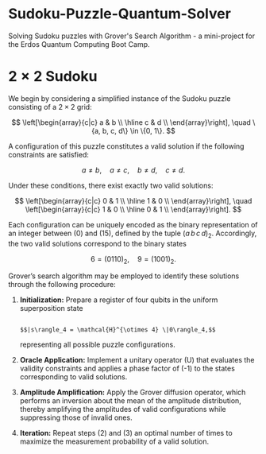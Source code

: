 # Sudoku-Puzzle-Quantum-Solver

Solving Sudoku puzzles with Grover's Search Algorithm - a mini-project for the Erdos Quantum Computing Boot Camp.

# $2 \times 2$ Sudoku

We begin by considering a simplified instance of the Sudoku puzzle consisting of a $2 \times 2$ grid:

$$
\left[\begin{array}{c|c}
a & b \\
\hline
c & d \\
\end{array}\right], 
\quad \{a, b, c, d\} \in \{0, 1\}.
$$

A configuration of this puzzle constitutes a valid solution if the following constraints are satisfied:

$$
a \neq b, \quad a \neq c, \quad b \neq d, \quad c \neq d.
$$

Under these conditions, there exist exactly two valid solutions:

$$
\left[\begin{array}{c|c}
0 & 1 \\
\hline
1 & 0 \\
\end{array}\right],
\quad
\left[\begin{array}{c|c}
1 & 0 \\
\hline
0 & 1 \\
\end{array}\right].
$$

Each configuration can be uniquely encoded as the binary representation of an integer between \(0\) and \(15\), defined by the tuple $(a\,b\,c\,d)_2$. Accordingly, the two valid solutions correspond to the binary states

$$
6 = (0110)_2, \quad 9 = (1001)_2.
$$

Grover’s search algorithm may be employed to identify these solutions through the following procedure:

1. **Initialization:** Prepare a register of four qubits in the uniform superposition state  

                                                               $$|s\rangle_4 = \mathcal{H}^{\otimes 4} \|0\rangle_4,$$

   representing all possible puzzle configurations.

2. **Oracle Application:** Implement a unitary operator \(U\) that evaluates the validity constraints and applies a phase factor of \(-1\) to the states corresponding to valid solutions.

3. **Amplitude Amplification:** Apply the Grover diffusion operator, which performs an inversion about the mean of the amplitude distribution, thereby amplifying the amplitudes of valid configurations while suppressing those of invalid ones.

4. **Iteration:** Repeat steps (2) and (3) an optimal number of times to maximize the measurement probability of a valid solution.
